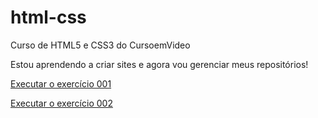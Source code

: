 # html-css
 Curso de HTML5 e CSS3 do CursoemVideo

Estou aprendendo a criar sites e agora vou gerenciar meus repositórios!

<a href="https://nathansouza7.github.io/html-css/exercicios/ex001/index.html">Executar o exercício 001</a>

<a href="https://nathansouza7.github.io/html-css/exercicios/ex002/index.html">Executar o exercício 002</a>